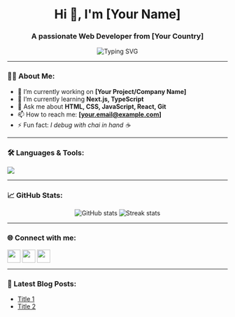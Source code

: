 <h1 align="center">Hi 👋, I'm [Your Name]</h1>
<h3 align="center">A passionate Web Developer from [Your Country]</h3>

<p align="center">
  <img src="https://readme-typing-svg.demolab.com?font=Fira+Code&duration=2000&pause=1000&center=true&width=435&lines=Web+Developer;Frontend+Specialist;Love+React+%26+Tailwind;Open+Source+Contributor" alt="Typing SVG" />
</p>

---

### 🧑‍💻 About Me:
- 🔭 I’m currently working on **[Your Project/Company Name]**
- 🌱 I’m currently learning **Next.js, TypeScript**
- 💬 Ask me about **HTML, CSS, JavaScript, React, Git**
- 📫 How to reach me: **[your.email@example.com]**
- ⚡ Fun fact: *I debug with chai in hand ☕*

---

### 🛠️ Languages & Tools:
<p>
  <img src="https://skillicons.dev/icons?i=html,css,js,react,nextjs,tailwind,bootstrap,git,github,vscode,figma" />
</p>

---

### 📈 GitHub Stats:
<p align="center">
  <img src="https://github-readme-stats.vercel.app/api?username=YourGitHubUsername&show_icons=true&theme=radical" alt="GitHub stats" />
  <img src="https://github-readme-streak-stats.herokuapp.com/?user=YourGitHubUsername&theme=radical" alt="Streak stats" />
</p>

---

### 🌐 Connect with me:
<p align="left">
  <a href="https://linkedin.com/in/your-linkedin" target="_blank"><img align="center" src="https://cdn.jsdelivr.net/gh/devicons/devicon/icons/linkedin/linkedin-original.svg" height="30" width="30" /></a>
  <a href="https://twitter.com/your-twitter" target="_blank"><img align="center" src="https://cdn-icons-png.flaticon.com/512/733/733579.png" height="30" width="30" /></a>
  <a href="mailto:your.email@example.com" target="_blank"><img align="center" src="https://cdn-icons-png.flaticon.com/512/732/732200.png" height="30" width="30" /></a>
</p>

---

### 📝 Latest Blog Posts:
<!-- BLOG-POST-LIST:START -->
<!-- Replace with your blog posts using GitHub action or static links -->
- [Title 1](#)
- [Title 2](#)
<!-- BLOG-POST-LIST:END -->


